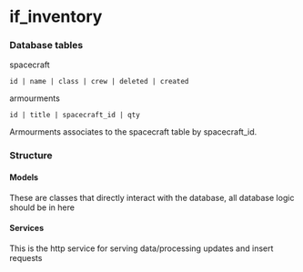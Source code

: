 # if_inventory

### Database tables

spacecraft
```
id | name | class | crew | deleted | created
```

armourments
```
id | title | spacecraft_id | qty
```

Armourments associates to the spacecraft table by spacecraft_id.

### Structure

#### Models
 
These are classes that directly interact with the database, all database logic should be in here

#### Services

This is the http service for serving data/processing updates and insert requests
